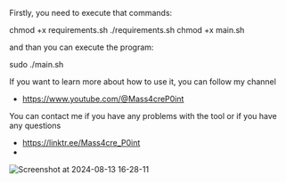 Firstly, you need to execute that commands:

chmod +x requirements.sh
./requirements.sh
chmod +x main.sh

and than you can execute the program:

sudo ./main.sh

If you want to learn more about how to use it, you can follow my channel

- https://www.youtube.com/@Mass4creP0int

You can contact me if you have any problems with the tool or if you have any questions

- https://linktr.ee/Mass4cre_P0int
- 
![Screenshot at 2024-08-13 16-28-11](https://github.com/user-attachments/assets/4d237e33-6ffa-44d9-9250-524d99b2b8e5)
